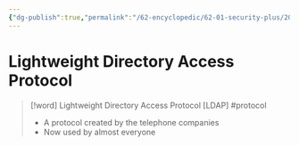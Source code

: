 ```yaml
---
{"dg-publish":true,"permalink":"/62-encyclopedic/62-01-security-plus/20220603131009-lightweight-directory-access-protocol/","dgHomeLink":true,"dgPassFrontmatter":false}
---
```



# Lightweight Directory Access Protocol

>[!word] Lightweight Directory Access Protocol [LDAP] #protocol
> - A protocol created by the telephone companies
> - Now used by almost everyone 
<!--ID: 1654406587897-->

